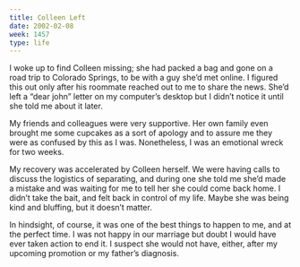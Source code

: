```yaml
---
title: Colleen Left
date: 2002-02-08
week: 1457
type: life
---
```


I woke up to find Colleen missing; she had packed a bag and gone on a road trip to Colorado Springs, to be with a guy she’d met online. I figured this out only after his roommate reached out to me to share the news. She’d left a “dear john” letter on my computer’s desktop but I didn’t notice it until she told me about it later.

My friends and colleagues were very supportive. Her own family even brought me some cupcakes as a sort of apology and to assure me they were as confused by this as I was. Nonetheless, I was an emotional wreck for two weeks.

My recovery was accelerated by Colleen herself. We were having calls to discuss the logistics of separating, and during one she told me she’d made a mistake and was waiting for me to tell her she could come back home. I didn’t take the bait, and felt back in control of my life. Maybe she was being kind and bluffing, but it doesn’t matter.

In hindsight, of course, it was one of the best things to happen to me, and at the perfect time. I was not happy in our marriage but doubt I would have ever taken action to end it. I suspect she would not have, either, after my upcoming promotion or my father’s diagnosis.
